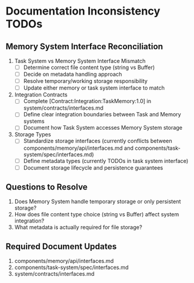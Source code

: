 # Documentation Inconsistency TODOs

## Memory System Interface Reconciliation

1. Task System vs Memory System Interface Mismatch
   - [ ] Determine correct file content type (string vs Buffer)
   - [ ] Decide on metadata handling approach
   - [ ] Resolve temporary/working storage responsibility
   - [ ] Update either memory or task system interface to match

2. Integration Contracts
   - [ ] Complete [Contract:Integration:TaskMemory:1.0] in system/contracts/interfaces.md
   - [ ] Define clear integration boundaries between Task and Memory systems
   - [ ] Document how Task System accesses Memory System storage

3. Storage Types
   - [ ] Standardize storage interfaces (currently conflicts between components/memory/api/interfaces.md and components/task-system/spec/interfaces.md)
   - [ ] Define metadata types (currently TODOs in task system interface)
   - [ ] Document storage lifecycle and persistence guarantees

## Questions to Resolve
1. Does Memory System handle temporary storage or only persistent storage?
2. How does file content type choice (string vs Buffer) affect system integration?
3. What metadata is actually required for file storage?

## Required Document Updates
1. components/memory/api/interfaces.md
2. components/task-system/spec/interfaces.md
3. system/contracts/interfaces.md